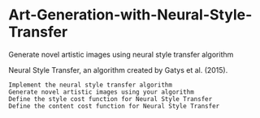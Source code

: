 # Art-Generation-with-Neural-Style-Transfer
 Generate novel artistic images using neural style transfer algorithm

 Neural Style Transfer, an algorithm created by Gatys et al. (2015).


    Implement the neural style transfer algorithm
    Generate novel artistic images using your algorithm
    Define the style cost function for Neural Style Transfer
    Define the content cost function for Neural Style Transfer
